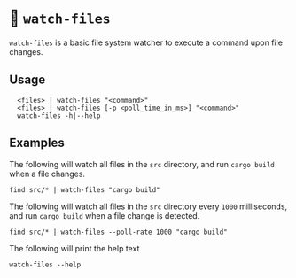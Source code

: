 # :eyes: `watch-files`

`watch-files` is a basic file system watcher to execute a command upon file changes.

## Usage 

```
  <files> | watch-files "<command>"
  <files> | watch-files [-p <poll_time_in_ms>] "<command>"
  watch-files -h|--help
```

## Examples

The following will watch all files in the `src` directory, and run `cargo build` when a file changes.

```shell
find src/* | watch-files "cargo build"
```

The following will watch all files in the `src` directory every `1000` milliseconds, and run `cargo build` when a file change is detected.

```shell
find src/* | watch-files --poll-rate 1000 "cargo build"
```

The following will print the help text

```shell
watch-files --help
```